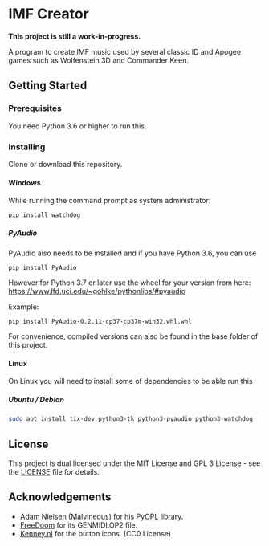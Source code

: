 # IMF Creator

**This project is still a work-in-progress.**

A program to create IMF music used by several classic ID and Apogee games such as Wolfenstein 3D and Commander Keen.

## Getting Started

### Prerequisites

You need Python 3.6 or higher to run this.

### Installing

Clone or download this repository.

#### Windows
While running the command prompt as system administrator:

    pip install watchdog

##### PyAudio
	
PyAudio also needs to be installed and if you have Python 3.6, you can use

    pip install PyAudio

However for Python 3.7 or later use the wheel for your version from here:
https://www.lfd.uci.edu/~gohlke/pythonlibs/#pyaudio

Example:

    pip install PyAudio-0.2.11-cp37-cp37m-win32.whl.whl

For convenience, compiled versions can also be found in the base folder of this project.

#### Linux
On Linux you will need to install some of dependencies to be able run this

##### Ubuntu / Debian
```bash
sudo apt install tix-dev python3-tk python3-pyaudio python3-watchdog
```

## License

This project is dual licensed under the MIT License and GPL 3 License - see the [LICENSE](LICENSE) file for details.

## Acknowledgements
* Adam Nielsen (Malvineous) for his [PyOPL](https://github.com/Malvineous/pyopl) library.
* [FreeDoom](https://github.com/freedoom/freedoom) for its GENMIDI.OP2 file.
* [Kenney.nl](https://opengameart.org/content/game-icons) for the button icons. (CC0 License)

